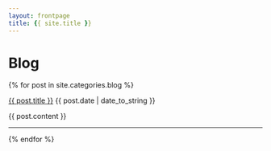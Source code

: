 ```yaml
---
layout: frontpage
title: {{ site.title }}
---
```


# Blog

{% for post in site.categories.blog %}

<a href="{{ site.baseurl }}{{ post.url }}">{{ post.title }}</a> {{ post.date | date_to_string }}

{{ post.content }}

-----

{% endfor %}
